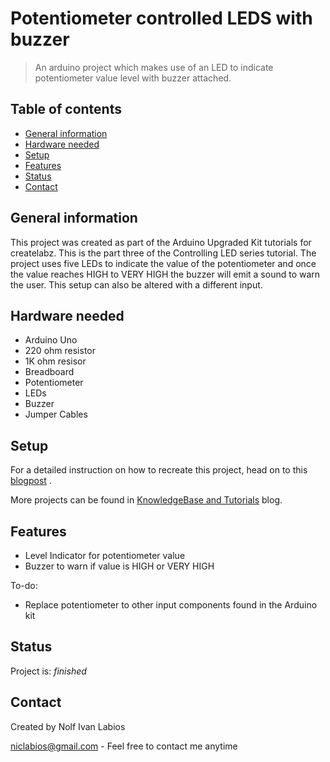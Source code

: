 # Potentiometer controlled LEDS with buzzer
> An arduino project which makes use of an LED to indicate potentiometer value level with buzzer attached.

## Table of contents
* [General information](#general-information)
* [Hardware needed](#hardware-needed)
* [Setup](#setup)
* [Features](#features)
* [Status](#status)
* [Contact](#contact)

## General information
This project was created as part of the Arduino Upgraded Kit tutorials for createlabz. This is the part three of the Controlling LED series tutorial. The project uses five LEDs to indicate the value of the potentiometer and once the value reaches HIGH to VERY HIGH the buzzer will emit a sound to warn the user. This setup can also be altered with a different input.

## Hardware needed
* Arduino Uno
* 220 ohm resistor
* 1K ohm resisor
* Breadboard
* Potentiometer
* LEDs
* Buzzer
* Jumper Cables

## Setup
For a detailed instruction on how to recreate this project, head on to this [blogpost](https://store.createlabz.com/blogs/createlabz-tutorials/controlling-an-led-3-5-potentiometer-controlled-leds-with-buzzer) .

More projects can be found in [KnowledgeBase and Tutorials](https://store.createlabz.com/blogs/createlabz-tutorials) blog.

## Features
* Level Indicator for potentiometer value
* Buzzer to warn if value is HIGH or VERY HIGH

To-do:
* Replace potentiometer to other input components found in the Arduino kit

## Status
Project is: _finished_

## Contact
Created by Nolf Ivan Labios

niclabios@gmail.com - Feel free to contact me anytime 

